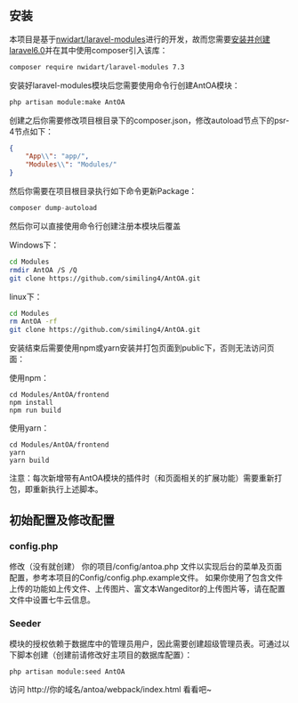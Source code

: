 ## 安装

本项目是基于[nwidart/laravel-modules](https://github.com/nWidart/laravel-modules)进行的开发，故而您需要[安装并创建laravel6.0](https://learnku.com/docs/laravel/6.x/installation/5124)并在其中使用composer引入该库：
```bash
composer require nwidart/laravel-modules 7.3
```
安装好laravel-modules模块后您需要使用命令行创建AntOA模块：

```bash
php artisan module:make AntOA
```

创建之后你需要修改项目根目录下的composer.json，修改autoload节点下的psr-4节点如下：

```json
{
    "App\\": "app/",
    "Modules\\": "Modules/"
}
```

然后你需要在项目根目录执行如下命令更新Package：

```php
composer dump-autoload
```

然后你可以直接使用命令行创建注册本模块后覆盖

Windows下：

```bash
cd Modules
rmdir AntOA /S /Q
git clone https://github.com/similing4/AntOA.git
```

linux下：

```bash
cd Modules
rm AntOA -rf
git clone https://github.com/similing4/AntOA.git
```

安装结束后需要使用npm或yarn安装并打包页面到public下，否则无法访问页面：

使用npm：
```shell script
cd Modules/AntOA/frontend
npm install
npm run build
```
使用yarn：
```shell script
cd Modules/AntOA/frontend
yarn
yarn build
```
注意：每次新增带有AntOA模块的插件时（和页面相关的扩展功能）需要重新打包，即重新执行上述脚本。

## 初始配置及修改配置
### config.php

修改（没有就创建） 你的项目/config/antoa.php 文件以实现后台的菜单及页面配置，参考本项目的Config/config.php.example文件。
如果你使用了包含文件上传的功能如上传文件、上传图片、富文本Wangeditor的上传图片等，请在配置文件中设置七牛云信息。

### Seeder

模块的授权依赖于数据库中的管理员用户，因此需要创建超级管理员表。可通过以下脚本创建（创建前请修改好主项目的数据库配置）：
```shell script
php artisan module:seed AntOA
```

访问 http://你的域名/antoa/webpack/index.html 看看吧~